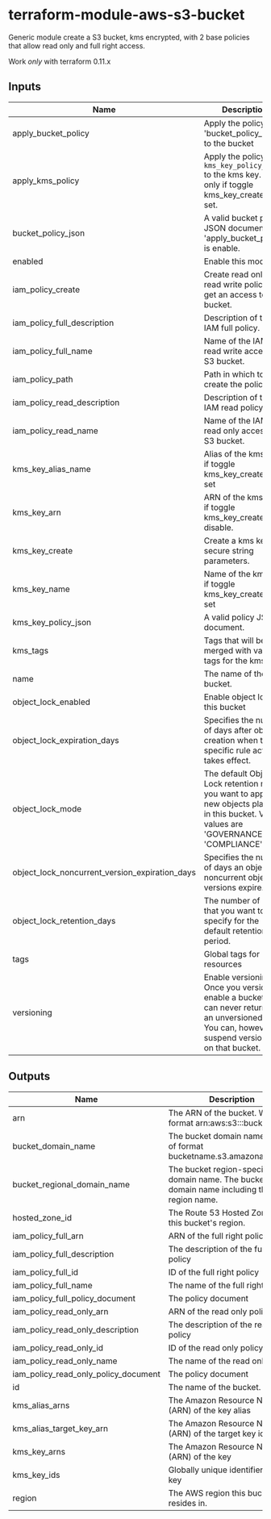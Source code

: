 # terraform-module-aws-s3-bucket

Generic module create a S3 bucket, kms encrypted, with 2 base policies that allow read only and full right access.

Work *only* with terraform 0.11.x

<!-- BEGINNING OF PRE-COMMIT-TERRAFORM DOCS HOOK -->
## Inputs

| Name | Description | Type | Default | Required |
|------|-------------|:----:|:-----:|:-----:|
| apply\_bucket\_policy | Apply the policy 'bucket_policy_json' to the bucket | string | `"false"` | no |
| apply\_kms\_policy | Apply the policy `kms_key_policy_json` to the kms key. Valid only if toggle kms_key_create is set. | string | `"false"` | no |
| bucket\_policy\_json | A valid bucket policy JSON document if 'apply_bucket_policy' is enable. | string | `""` | no |
| enabled | Enable this module | string | `"true"` | no |
| iam\_policy\_create | Create read only and read write policy to get an access to S3 bucket. | string | `"false"` | no |
| iam\_policy\_full\_description | Description of the IAM full policy. | string | `""` | no |
| iam\_policy\_full\_name | Name of the IAM read write access to S3 bucket. | string | `""` | no |
| iam\_policy\_path | Path in which to create the policies. | string | `"/"` | no |
| iam\_policy\_read\_description | Description of the IAM read policy. | string | `""` | no |
| iam\_policy\_read\_name | Name of the IAM read only access to S3 bucket. | string | `""` | no |
| kms\_key\_alias\_name | Alias of the kms key if toggle kms_key_create is set | string | `""` | no |
| kms\_key\_arn | ARN of the kms key if toggle kms_key_create is disable. | string | `""` | no |
| kms\_key\_create | Create a kms key for secure string parameters. | string | `"false"` | no |
| kms\_key\_name | Name of the kms key if toggle kms_key_create is set | string | `""` | no |
| kms\_key\_policy\_json | A valid policy JSON document. | string | `""` | no |
| kms\_tags | Tags that will be merged with variable tags for the kms key | map | `{}` | no |
| name | The name of the bucket. | string | n/a | yes |
| object\_lock\_enabled | Enable object lock on this bucket | string | `"false"` | no |
| object\_lock\_expiration\_days | Specifies the number of days after object creation when the specific rule action takes effect. | string | `"1"` | no |
| object\_lock\_mode | The default Object Lock retention mode you want to apply to new objects placed in this bucket. Valid values are 'GOVERNANCE' and 'COMPLIANCE' | string | `"COMPLIANCE"` | no |
| object\_lock\_noncurrent\_version\_expiration\_days | Specifies the number of days an object is noncurrent object versions expire. | string | `"1"` | no |
| object\_lock\_retention\_days | The number of days that you want to specify for the default retention period. | string | `"1"` | no |
| tags | Global tags for resources | map | `{}` | no |
| versioning | Enable versioning. Once you version-enable a bucket, it can never return to an unversioned state. You can, however, suspend versioning on that bucket. | string | `"false"` | no |

## Outputs

| Name | Description |
|------|-------------|
| arn | The ARN of the bucket. Will be of format arn:aws:s3:::bucketname. |
| bucket\_domain\_name | The bucket domain name. Will be of format bucketname.s3.amazonaws.com. |
| bucket\_regional\_domain\_name | The bucket region-specific domain name. The bucket domain name including the region name. |
| hosted\_zone\_id | The Route 53 Hosted Zone ID for this bucket's region. |
| iam\_policy\_full\_arn | ARN of the full right policy |
| iam\_policy\_full\_description | The description of the full right policy |
| iam\_policy\_full\_id | ID of the full right policy |
| iam\_policy\_full\_name | The name of the full right policy |
| iam\_policy\_full\_policy\_document | The policy document |
| iam\_policy\_read\_only\_arn | ARN of the read only policy |
| iam\_policy\_read\_only\_description | The description of the read only policy |
| iam\_policy\_read\_only\_id | ID of the read only policy |
| iam\_policy\_read\_only\_name | The name of the read only policy |
| iam\_policy\_read\_only\_policy\_document | The policy document |
| id | The name of the bucket. |
| kms\_alias\_arns | The Amazon Resource Name (ARN) of the key alias |
| kms\_alias\_target\_key\_arn | The Amazon Resource Name (ARN) of the target key identifier |
| kms\_key\_arns | The Amazon Resource Name (ARN) of the key |
| kms\_key\_ids | Globally unique identifier for the key |
| region | The AWS region this bucket resides in. |

<!-- END OF PRE-COMMIT-TERRAFORM DOCS HOOK -->
